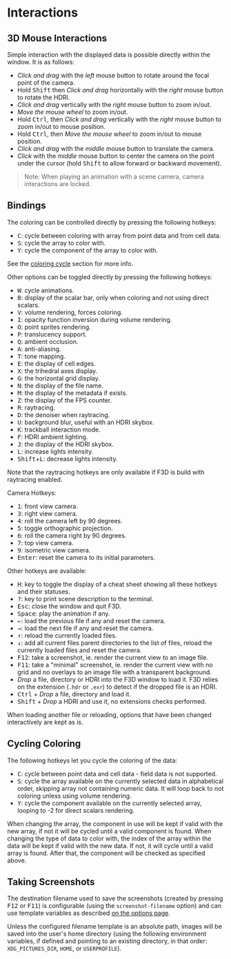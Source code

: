 # Interactions

## 3D Mouse Interactions

Simple interaction with the displayed data is possible directly within the window. It is as follows:

* *Click and drag* with the *left* mouse button to rotate around the focal point of the camera.
* Hold <kbd>Shift</kbd> then *Click and drag* horizontally with the *right* mouse button to rotate the HDRI.
* *Click and drag* vertically with the *right* mouse button to zoom in/out.
* *Move the mouse wheel* to zoom in/out.
* Hold <kbd>Ctrl</kbd>, then *Click and drag* vertically with the *right* mouse button to zoom in/out to mouse position.
* Hold <kbd>Ctrl</kbd>, then *Move the mouse wheel* to zoom in/out to mouse position.
* *Click and drag* with the *middle* mouse button to translate the camera.
* *Click* with the *middle* mouse button to center the camera on the point under the cursor (hold <kbd>Shift</kbd> to allow forward or backward movement).

> Note: When playing an animation with a scene camera, camera interactions are locked.

## Bindings

The coloring can be controlled directly by pressing the following hotkeys:

* <kbd>C</kbd>: cycle between coloring with array from point data and from cell data.
* <kbd>S</kbd>: cycle the array to color with.
* <kbd>Y</kbd>: cycle the component of the array to color with.

See the [coloring cycle](#cycling-coloring) section for more info.

Other options can be toggled directly by pressing the following hotkeys:

* <kbd>W</kbd>: cycle animations.
* <kbd>B</kbd>: display of the scalar bar, only when coloring and not using direct scalars.
* <kbd>V</kbd>: volume rendering, forces coloring.
* <kbd>I</kbd>: opacity function inversion during volume rendering.
* <kbd>O</kbd>: point sprites rendering.
* <kbd>P</kbd>: translucency support.
* <kbd>Q</kbd>: ambient occlusion.
* <kbd>A</kbd>: anti-aliasing.
* <kbd>T</kbd>: tone mapping.
* <kbd>E</kbd>: the display of cell edges.
* <kbd>X</kbd>: the trihedral axes display.
* <kbd>G</kbd>: the horizontal grid display.
* <kbd>N</kbd>: the display of the file name.
* <kbd>M</kbd>: the display of the metadata if exists.
* <kbd>Z</kbd>: the display of the FPS counter.
* <kbd>R</kbd>: raytracing.
* <kbd>D</kbd>: the denoiser when raytracing.
* <kbd>U</kbd>: background blur, useful with an HDRI skybox.
* <kbd>K</kbd>: trackball interaction mode.
* <kbd>F</kbd>: HDRI ambient lighting.
* <kbd>J</kbd>: the display of the HDRI skybox.
* <kbd>L</kbd>: increase lights intensity.
* <kbd>Shift</kbd>+<kbd>L</kbd>: decrease lights intensity.

Note that the raytracing hotkeys are only available if F3D is build with raytracing enabled.

Camera Hotkeys:
* <kbd>1</kbd>: front view camera.
* <kbd>3</kbd>: right view camera.
* <kbd>4</kbd>: roll the camera left by 90 degrees.
* <kbd>5</kbd>: toggle orthographic projection.
* <kbd>6</kbd>: roll the camera right by 90 degrees.
* <kbd>7</kbd>: top view camera.
* <kbd>9</kbd>: isometric view camera.
* <kbd>Enter</kbd>: reset the camera to its initial parameters.

Other hotkeys are available:

* <kbd>H</kbd>: key to toggle the display of a cheat sheet showing all these hotkeys and their statuses.
* <kbd>?</kbd>: key to print scene description to the terminal.
* <kbd>Esc</kbd>: close the window and quit F3D.
* <kbd>Space</kbd>: play the animation if any.
* <kbd>&larr;</kbd>: load the previous file if any and reset the camera.
* <kbd>&rarr;</kbd>: load the next file if any and reset the camera.
* <kbd>&uarr;</kbd>: reload the currently loaded files.
* <kbd>&darr;</kbd>: add all current files parent directories to the list of files, reload the currently loaded files and reset the camera.
* <kbd>F12</kbd>: take a screenshot, ie. render the current view to an image file.
* <kbd>F11</kbd>: take a "minimal" screenshot, ie. render the current view with no grid and no overlays to an image file with a transparent background.
* *Drop* a file, directory or HDRI into the F3D window to load it. F3D relies on the extension (`.hdr` or `.exr`) to detect if the dropped file is an HDRI.
* <kbd>Ctrl</kbd> + *Drop* a file, directory and load it.
* <kbd>Shift</kbd> + *Drop* a HDRI and use it, no extensions checks performed.

When loading another file or reloading, options that have been changed interactively are kept as is.

## Cycling Coloring

The following hotkeys let you cycle the coloring of the data:

* <kbd>C</kbd>: cycle between point data and cell data - field data is not supported.
* <kbd>S</kbd>: cycle the array available on the currently selected data in alphabetical order,
skipping array not containing numeric data. It will loop back to not coloring unless using volume rendering.
* <kbd>Y</kbd>: cycle the component available on the currently selected array, looping to -2 for direct scalars rendering.

When changing the array, the component in use will be kept if valid with the new array, if not it will be cycled until a valid
component is found.
When changing the type of data to color with, the index of the array within the data will be kept if valid
with the new data. If not, it will cycle until a valid array is found. After that, the component will be checked
as specified above.

## Taking Screenshots

The destination filename used to save the screenshots (created by pressing <kbd>F12</kbd> or <kbd>F11</kbd>) is configurable (using the `screenshot-filename` option) and can use template variables as described [on the options page](OPTIONS.md#filename-templating).

Unless the configured filename template is an absolute path, images will be saved into the user's home directory
(using the following environment variables, if defined and pointing to an existing directory, in that order: `XDG_PICTURES_DIR`, `HOME`, or `USERPROFILE`).
